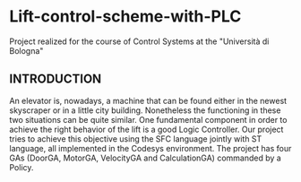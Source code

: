 # Lift-control-scheme-with-PLC
Project realized for the course of Control Systems at the "Università di Bologna"
## INTRODUCTION
An elevator is, nowadays, a machine that can be found either in the newest skyscraper or in a little city building. Nonetheless the functioning in these two situations can be quite similar. One fundamental component in order to achieve the right behavior of the lift is a good Logic Controller.
Our project tries to achieve this objective using the SFC language jointly with ST language, all implemented in the Codesys environment.
The project has four GAs (DoorGA, MotorGA, VelocityGA and CalculationGA) commanded by a Policy.
